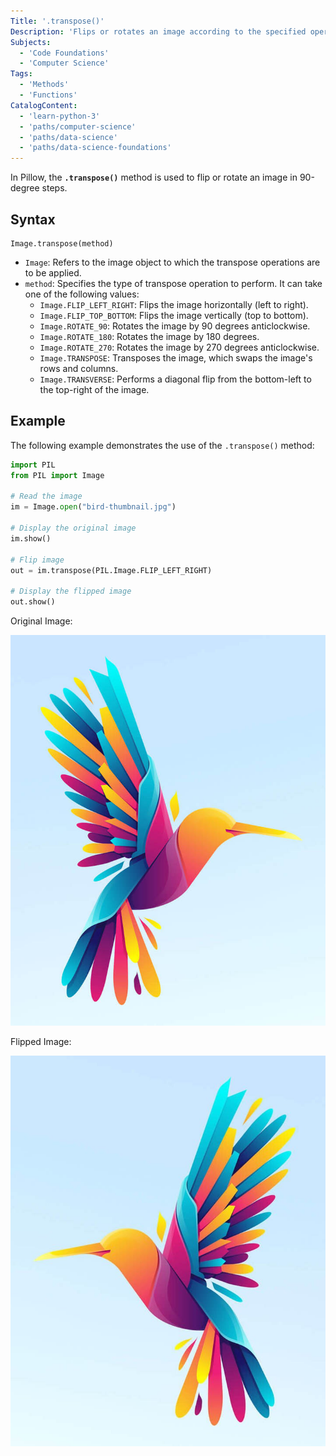 ```yaml
---
Title: '.transpose()'
Description: 'Flips or rotates an image according to the specified operation.'
Subjects:
  - 'Code Foundations'
  - 'Computer Science'
Tags:
  - 'Methods'
  - 'Functions'
CatalogContent:
  - 'learn-python-3'
  - 'paths/computer-science'
  - 'paths/data-science'
  - 'paths/data-science-foundations'
---
```


In Pillow, the **`.transpose()`** method is used to flip or rotate an image in 90-degree steps.

## Syntax

```pseudo
Image.transpose(method)
```

- `Image`: Refers to the image object to which the transpose operations are to be applied.
- `method`: Specifies the type of transpose operation to perform. It can take one of the following values:
  - `Image.FLIP_LEFT_RIGHT`: Flips the image horizontally (left to right).
  - `Image.FLIP_TOP_BOTTOM`: Flips the image vertically (top to bottom).
  - `Image.ROTATE_90`: Rotates the image by 90 degrees anticlockwise.
  - `Image.ROTATE_180`: Rotates the image by 180 degrees.
  - `Image.ROTATE_270`: Rotates the image by 270 degrees anticlockwise.
  - `Image.TRANSPOSE`: Transposes the image, which swaps the image's rows and columns.
  - `Image.TRANSVERSE`: Performs a diagonal flip from the bottom-left to the top-right of the image.

## Example

The following example demonstrates the use of the `.transpose()` method:

```py
import PIL
from PIL import Image

# Read the image
im = Image.open("bird-thumbnail.jpg")

# Display the original image
im.show()

# Flip image
out = im.transpose(PIL.Image.FLIP_LEFT_RIGHT)

# Display the flipped image
out.show()
```

Original Image:

![Original Image](/media/bird-thumbnail.jpg)

Flipped Image:

![Output Image](/media/output.jpg)
